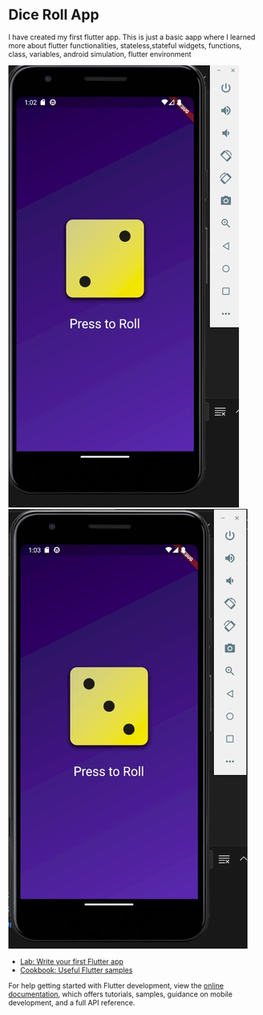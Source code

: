# Dice Roll App

I have created my first flutter app. This is just a basic aapp where I learned more about flutter functionalities, stateless,stateful widgets, functions, class, variables, android simulation, flutter environment

![Snapshot1](ss1.jpg)
![Snapshot2](ss2.jpg)

- [Lab: Write your first Flutter app](https://docs.flutter.dev/get-started/codelab)
- [Cookbook: Useful Flutter samples](https://docs.flutter.dev/cookbook)

For help getting started with Flutter development, view the
[online documentation](https://docs.flutter.dev/), which offers tutorials,
samples, guidance on mobile development, and a full API reference.
